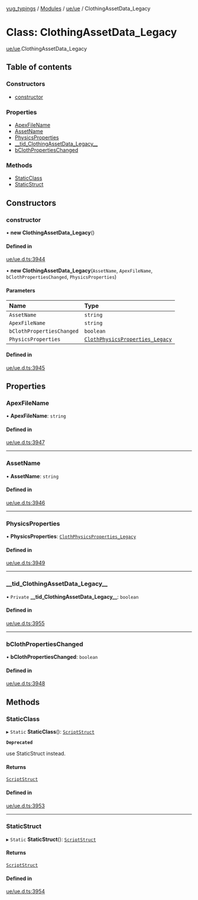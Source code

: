 [yug_typings](../README.md) / [Modules](../modules.md) / [ue/ue](../modules/ue_ue.md) / ClothingAssetData\_Legacy

# Class: ClothingAssetData\_Legacy

[ue/ue](../modules/ue_ue.md).ClothingAssetData_Legacy

## Table of contents

### Constructors

- [constructor](ue_ue.ClothingAssetData_Legacy.md#constructor)

### Properties

- [ApexFileName](ue_ue.ClothingAssetData_Legacy.md#apexfilename)
- [AssetName](ue_ue.ClothingAssetData_Legacy.md#assetname)
- [PhysicsProperties](ue_ue.ClothingAssetData_Legacy.md#physicsproperties)
- [\_\_tid\_ClothingAssetData\_Legacy\_\_](ue_ue.ClothingAssetData_Legacy.md#__tid_clothingassetdata_legacy__)
- [bClothPropertiesChanged](ue_ue.ClothingAssetData_Legacy.md#bclothpropertieschanged)

### Methods

- [StaticClass](ue_ue.ClothingAssetData_Legacy.md#staticclass)
- [StaticStruct](ue_ue.ClothingAssetData_Legacy.md#staticstruct)

## Constructors

### constructor

• **new ClothingAssetData_Legacy**()

#### Defined in

[ue/ue.d.ts:3944](https://github.com/YugMetaverse/yug_typings/blob/25cad34/ue/ue.d.ts#L3944)

• **new ClothingAssetData_Legacy**(`AssetName`, `ApexFileName`, `bClothPropertiesChanged`, `PhysicsProperties`)

#### Parameters

| Name | Type |
| :------ | :------ |
| `AssetName` | `string` |
| `ApexFileName` | `string` |
| `bClothPropertiesChanged` | `boolean` |
| `PhysicsProperties` | [`ClothPhysicsProperties_Legacy`](ue_ue.ClothPhysicsProperties_Legacy.md) |

#### Defined in

[ue/ue.d.ts:3945](https://github.com/YugMetaverse/yug_typings/blob/25cad34/ue/ue.d.ts#L3945)

## Properties

### ApexFileName

• **ApexFileName**: `string`

#### Defined in

[ue/ue.d.ts:3947](https://github.com/YugMetaverse/yug_typings/blob/25cad34/ue/ue.d.ts#L3947)

___

### AssetName

• **AssetName**: `string`

#### Defined in

[ue/ue.d.ts:3946](https://github.com/YugMetaverse/yug_typings/blob/25cad34/ue/ue.d.ts#L3946)

___

### PhysicsProperties

• **PhysicsProperties**: [`ClothPhysicsProperties_Legacy`](ue_ue.ClothPhysicsProperties_Legacy.md)

#### Defined in

[ue/ue.d.ts:3949](https://github.com/YugMetaverse/yug_typings/blob/25cad34/ue/ue.d.ts#L3949)

___

### \_\_tid\_ClothingAssetData\_Legacy\_\_

• `Private` **\_\_tid\_ClothingAssetData\_Legacy\_\_**: `boolean`

#### Defined in

[ue/ue.d.ts:3955](https://github.com/YugMetaverse/yug_typings/blob/25cad34/ue/ue.d.ts#L3955)

___

### bClothPropertiesChanged

• **bClothPropertiesChanged**: `boolean`

#### Defined in

[ue/ue.d.ts:3948](https://github.com/YugMetaverse/yug_typings/blob/25cad34/ue/ue.d.ts#L3948)

## Methods

### StaticClass

▸ `Static` **StaticClass**(): [`ScriptStruct`](ue_ue.ScriptStruct.md)

**`Deprecated`**

use StaticStruct instead.

#### Returns

[`ScriptStruct`](ue_ue.ScriptStruct.md)

#### Defined in

[ue/ue.d.ts:3953](https://github.com/YugMetaverse/yug_typings/blob/25cad34/ue/ue.d.ts#L3953)

___

### StaticStruct

▸ `Static` **StaticStruct**(): [`ScriptStruct`](ue_ue.ScriptStruct.md)

#### Returns

[`ScriptStruct`](ue_ue.ScriptStruct.md)

#### Defined in

[ue/ue.d.ts:3954](https://github.com/YugMetaverse/yug_typings/blob/25cad34/ue/ue.d.ts#L3954)
